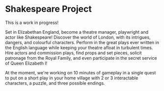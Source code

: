# Shakespeare Project

This is a work in progress!

Set in Elizabethan England, become a theatre manager, playwright and actor like Shakespeare! Discover the world of London, with its intrigues, dangers, and colourful characters. Perform in the great plays ever written in the English language while keeping your theatre afloat in turbulent times. Hire actors and commission plays, find props and set pieces, solicit patronage from the Royal Family, and even participate in the secret service of Queen Elizabeth I!

At the moment, we're working on 10 minutes of gameplay in a single quest to put on a short play in your home village with 2 or 3 interactable characters, a puzzle, and three possible endings.
